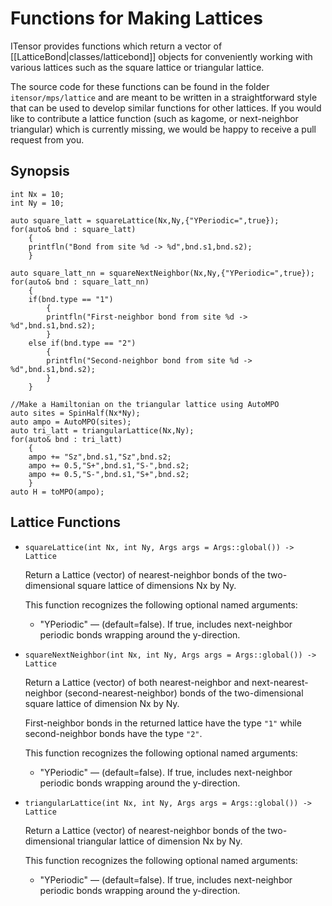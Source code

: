 # Functions for Making Lattices

ITensor provides functions which return a vector of [[LatticeBond|classes/latticebond]]
objects for conveniently working with various lattices such as the square lattice
or triangular lattice.

The source code for these functions can be found in the folder `itensor/mps/lattice`
and are meant to be written in a straightforward style that can be used to develop
similar functions for other lattices. If you would like to contribute a lattice
function (such as kagome, or next-neighbor triangular) which is currently missing,
we would be happy to receive a pull request from you.

## Synopsis

    int Nx = 10;
    int Ny = 10;

    auto square_latt = squareLattice(Nx,Ny,{"YPeriodic=",true});
    for(auto& bnd : square_latt)
        {
        printfln("Bond from site %d -> %d",bnd.s1,bnd.s2);
        }

    auto square_latt_nn = squareNextNeighbor(Nx,Ny,{"YPeriodic=",true});
    for(auto& bnd : square_latt_nn)
        {
        if(bnd.type == "1")
            {
            printfln("First-neighbor bond from site %d -> %d",bnd.s1,bnd.s2);
            }
        else if(bnd.type == "2")
            {
            printfln("Second-neighbor bond from site %d -> %d",bnd.s1,bnd.s2);
            }
        }

    //Make a Hamiltonian on the triangular lattice using AutoMPO
    auto sites = SpinHalf(Nx*Ny);
    auto ampo = AutoMPO(sites);
    auto tri_latt = triangularLattice(Nx,Ny);
    for(auto& bnd : tri_latt)
        {
        ampo += "Sz",bnd.s1,"Sz",bnd.s2;
        ampo += 0.5,"S+",bnd.s1,"S-",bnd.s2;
        ampo += 0.5,"S-",bnd.s1,"S+",bnd.s2;
        }
    auto H = toMPO(ampo);

## Lattice Functions

* ```
  squareLattice(int Nx, int Ny, Args args = Args::global()) -> Lattice
  ```
  
  Return a Lattice (vector<LatticeBond>) of nearest-neighbor bonds of
  the two-dimensional square lattice of dimensions Nx by Ny.

  This function recognizes the following optional named arguments:
  
  * "YPeriodic" &mdash; (default=false). If true, includes next-neighbor periodic bonds wrapping around the y-direction.


* ```
  squareNextNeighbor(int Nx, int Ny, Args args = Args::global()) -> Lattice
  ```
  
  Return a Lattice (vector<LatticeBond>) of both nearest-neighbor and
  next-nearest-neighbor (second-nearest-neighbor) bonds of
  the two-dimensional square lattice of dimension Nx by Ny.

  First-neighbor bonds in the returned lattice have the type `"1"` 
  while second-neighbor bonds have the type `"2"`.

  This function recognizes the following optional named arguments:
  
  * "YPeriodic" &mdash; (default=false). If true, includes next-neighbor periodic bonds wrapping around the y-direction.

* ```
  triangularLattice(int Nx, int Ny, Args args = Args::global()) -> Lattice
  ```
  
  Return a Lattice (vector<LatticeBond>) of nearest-neighbor
  bonds of the two-dimensional triangular lattice of dimension Nx by Ny.

  This function recognizes the following optional named arguments:
  
  * "YPeriodic" &mdash; (default=false). If true, includes next-neighbor periodic bonds wrapping around the y-direction.
